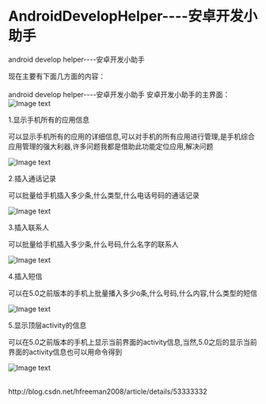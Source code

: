 # AndroidDevelopHelper----安卓开发小助手
android develop helper----安卓开发小助手

现在主要有下面几方面的内容：</br>
</br>
android develop helper----安卓开发小助手
安卓开发小助手的主界面：
![Image text](https://github.com/hfreeman2008/AndroidDevelopHelper/blob/master/captures/main_menu.png)


1.显示手机所有的应用信息

可以显示手机所有的应用的详细信息,可以对手机的所有应用进行管理,是手机综合应用管理的强大利器,许多问题我都是借助此功能定位应用,解决问题

![Image text](https://github.com/hfreeman2008/AndroidDevelopHelper/blob/master/captures/show_all_apps_info.png)


2.插入通话记录

可以批量给手机插入多少条,什么类型,什么电话号码的通话记录

![Image text](https://github.com/hfreeman2008/AndroidDevelopHelper/blob/master/captures/insert_call_log.png)

3.插入联系人

可以批量给手机插入多少条,什么号码,什么名字的联系人

![Image text](https://github.com/hfreeman2008/AndroidDevelopHelper/blob/master/captures/insert_contact.png)

4.插入短信

可以在5.0之前版本的手机上批量播入多少o条,什么号码,什么内容,什么类型的短信

![Image text](https://github.com/hfreeman2008/AndroidDevelopHelper/blob/master/captures/insert_sms.png)


5.显示顶层activity的信息</br>

可以在5.0之前版本的手机上显示当前界面的activity信息,当然,5.0之后的显示当前界面的activity信息也可以用命令得到

![Image text](https://github.com/hfreeman2008/AndroidDevelopHelper/blob/master/captures/show_top_activity_info.png)

</br>
http://blog.csdn.net/hfreeman2008/article/details/53333332
</br>



